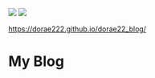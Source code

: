 [//]: # (This template replaces README.md when someone creates a new repo with the fastpages template.)

![](https://github.com/dorae222/dorae22_blog/workflows/CI/badge.svg) 
![](https://github.com/dorae222/dorae22_blog/workflows/GH-Pages%20Status/badge.svg) 

https://dorae222.github.io/dorae22_blog/

# My Blog


